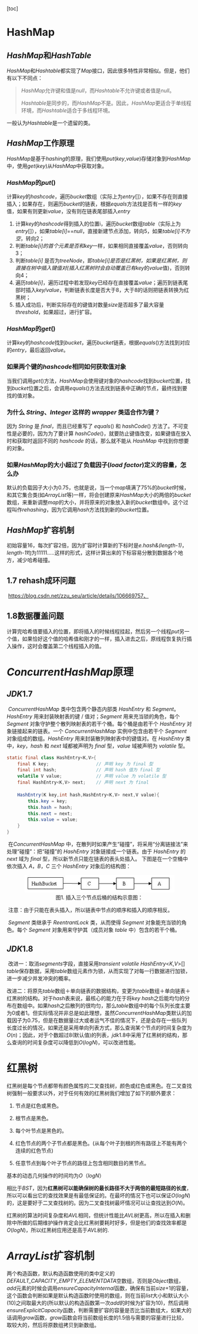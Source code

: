 [toc]

# HashMap

## *HashMap*和*HashTable*

*HashMap*和*Hashtable*都实现了*Map*接口，因此很多特性非常相似。但是，他们有以下不同点：

> *HashMap*允许键和值是*null*，而*Hashtable*不允许键或者值是*null*。
>
> *Hashtable*是同步的，而*HashMap*不是。因此，*HashMap*更适合于单线程环境，而*Hashtable*适合于多线程环境。

一般认为*Hashtable*是一个遗留的类。

## *HashMap*工作原理

​	*HashMap*是基于*hashing*的原理，我们使用*put*(*key*,*value*)存储对象到*HashMap*中，使用*get*(*key*)从*HashMap*中获取对象。

### *HashMap*的*put*()

​	计算*key*的*hashcode*，遍历*bucket*数组（实际上为*entry*[]），如果不存在则直接插入；如果存在，则遍历*bucket*的链表，根据*equals*方法找是否有一样的*key*值，如果有则更新*value*，没有则在链表尾部插入*entry*

1. 计算*key*的*hashcode*得到插入的位置i，遍历*bucket*数组*table*（实际上为*entry*[]），如果*table[i]*==*null*，直接新建节点添加，转向5，如果*table[i]不为空*，转向2；
2. 判断*table[i]*的首个元素是否和*key*一样，如果相同直接覆盖*value*，否则转向3；
3. 判断*table[i]* 是否为*treeNode*，即*table[i]*是否是红黑树，如果是红黑树，则直接在树中插入键值对(插入红黑树时会自动覆盖已有*key*的*value*值)，否则转向4；
4. 遍历*table[i]*，遍历过程中若发现*key*已经存在直接覆盖*value*；遍历到链表尾部时插入*key/value*，判断链表长度是否大于8，大于8的话则把链表转换为红黑树；
5. 插入成功后，判断实际存在的键值对数量*size*是否超多了最大容量*threshold*，如果超过，进行扩容。

 ### *HashMap*的*get*()

计算*key*的*hashcode*找到*bucket*，遍历*bucket*链表，根据*equals*()方法找到对应的*entry*，最后返回*value*。

### 如果两个键的*hashcode*相同如何获取值对象

当我们调用*get*()方法，*HashMap*会使用键对象的*hashcode*找到*bucket*位置，找到*bucket*位置之后，会调用*equals*()方法去找到链表中正确的节点，最终找到要找的值对象。

### 为什么 *String*、*Integer* 这样的 *wrapper* 类适合作为键？

因为 *String* 是 *final*，而且已经重写了 *equals*() 和 *hashCode*() 方法了。不可变性是必要的，因为为了要计算 *hashCode*()，就要防止键值改变，如果键值在放入时和获取时返回不同的 *hashcode* 的话，那么就不能从 *HashMap* 中找到你想要的对象。

### 如果*HashMap*的大小超过了负载因子(*load* *factor*)定义的容量，怎么办

默认的负载因子大小为0.75，也就是说，当一个*map*填满了75%的*bucket*时候，和其它集合类(如*ArrayList*等)一样，将会创建原来*HashMap*大小的两倍的*bucket*数组，来重新调整*map*的大小，并将原来的对象放入新的*bucket*数组中。这个过程叫作*rehashing*，因为它调用*hash*方法找到新的*bucket*位置。

 ## *HashMap*扩容机制

初始容量16，每次扩容2倍，因为扩容时计算新的下标时是*e.hash&(length-1)*，*length-1*均为11111…..这样的形式，这样计算出来的下标容易分散到数据各个地方，减少哈希碰撞。 

## 1.7 rehash成环问题

​	https://blog.csdn.net/zzu_seu/article/details/106669757、

## 1.8数据覆盖问题

​	计算完哈希值要插入的位置，即将插入的时候线程挂起，然后另一个线程*put*另一个值，如果恰好这个值的哈希值和刚才的一样，插入进去之后，原线程恢复执行插入操作，这时会覆盖第二个线程插入的值。

# *ConcurrentHashMap*原理

## *JDK*1.7

​	*ConcurrentHashMap* 类中包含两个静态内部类 *HashEntry* 和 *Segment*。*HashEntry* 用来封装映射表的键 / 值对；*Segment* 用来充当锁的角色，每个 *Segment* 对象守护整个散列映射表的若干个桶。每个桶是由若干个 *HashEntry* 对象链接起来的链表。一个 *ConcurrentHashMap* 实例中包含由若干个 *Segment* 对象组成的数组。*HashEntry* 用来封装散列映射表中的键值对。在 *HashEntry* 类中，*key*，*hash* 和 *next* 域都被声明为 *final* 型，*value* 域被声明为 *volatile* 型。

```java
static final class HashEntry<K,V>{
    final K key;				  // 声明 key 为 final 型
    final int hash;				  // 声明 hash 值为 final 型
    volatile V value;			  // 声明 value 为 volatile 型
    final HashEntry<K,V> next;    // 声明 next 为 final 
    
    HashEntry(K key,int hash,HashEntry<K,V> next,V value){
        this.key = key;
        this.hash = hash;
        this.next = next;
        this.value = value;
    }
}
```

​	在*ConcurrentHashMap* 中，在散列时如果产生“碰撞”，将采用“分离链接法”来处理“碰撞”：把“碰撞”的 *HashEntry* 对象链接成一个链表。由于 *HashEntry* 的 *next* 域为 *final* 型，所以新节点只能在链表的表头处插入。 下图是在一个空桶中依次插入 *A*，*B*，*C* 三个 *HashEntry* 对象后的结构图：

<div align = "center"><img src=".\picture\插入三个节点后桶的结构示意图.png">
    <div>
    	图1. 插入三个节点后桶的结构示意图：
    </div>
</div>

​	注意：由于只能在表头插入，所以链表中节点的顺序和插入的顺序相反。

​	*Segment* 类继承于 *ReentrantLock* 类，从而使得 *Segment* 对象能充当锁的角色。每个 *Segment* 对象用来守护其（成员对象 *table* 中）包含的若干个桶。

 ## *JDK*1.8

​	改进一：取消*segments*字段，直接采用*transient* *volatile* *HashEntry*<*K*,*V*>[] *table*保存数据，采用*table*数组元素作为锁，从而实现了对每一行数据进行加锁，进一步减少并发冲突的概率。

​	改进二：将原先*table*数组＋单向链表的数据结构，变更为*table*数组＋单向链表＋红黑树的结构。对于*hash*表来说，最核心的能力在于将*key* *hash*之后能均匀的分布在数组中。如果*hash*之后散列的很均匀，那么*table*数组中的每个队列长度主要为0或者1。但实际情况并非总是如此理想，虽然*ConcurrentHashMap*类默认的加载因子为0.75，但是在数据量过大或者运气不佳的情况下，还是会存在一些队列长度过长的情况，如果还是采用单向列表方式，那么查询某个节点的时间复杂度为*O*(*n*)；因此，对于个数超过8(默认值)的列表，*jdk*1.8中采用了红黑树的结构，那么查询的时间复杂度可以降低到*O*(*logN*)，可以改进性能。

# 红黑树

​	红黑树是每个节点都带有颜色属性的二叉查找树，颜色或红色或黑色。在二叉查找树强制一般要求以外，对于任何有效的红黑树我们增加了如下的额外要求：

1. 节点是红色或黑色。

2. 根节点是黑色。

3. 每个叶节点是黑色的。

4. 红色节点的两个子节点都是黑色。(从每个叶子到根的所有路径上不能有两个连续的红色节点)

5. 任意节点到每个叶子节点的路径上包含相同数目的黑节点。

基本的动态几何操作的时间均为*O*（*logN*）

​	相比于*BST*，因为**红黑树可以能确保树的最长路径不大于两倍的最短路径的长度**，所以可以看出它的查找效果是有最低保证的。在最坏的情况下也可以保证*O*(*logN*)的，这是要好于二叉查找树的。因为二叉查找树最坏情况可以让查找达到*O*(*N*)。

​	红黑树的算法时间复杂度和*AVL*相同，但统计性能比*AVL*树更高，所以在插入和删除中所做的后期维护操作肯定会比红黑树要耗时好多，但是他们的查找效率都是*O*(*logN*)，所以红黑树应用还是高于*AVL*树的. 

 # *ArrayList*扩容机制

​	两个构造函数，默认构造函数使用的类中定义的*DEFAULT_CAPACITY_EMPTY*_*ELEMENTDATA*空数组，否则是*Object*数组，*add*元素的时候会调用*ensureCapacityInternal*函数，确保有当前*size*+1的容量，这个函数会判断如果是默认构造函数时使用的数组，则在当前*list*大小和默认大小(10)之间取最大的(所以默认的构造函数第一次*add*的时候为扩容为10)，然后调用*ensureExplicitCapacity*函数，判断需要扩容的容量是否比当前数组大，如果大的话调用*grow*函数，*grow*函数会将当前数组长度的1.5倍与需要的容量进行比较，取较大的，然后将原数组拷贝到新数组。




